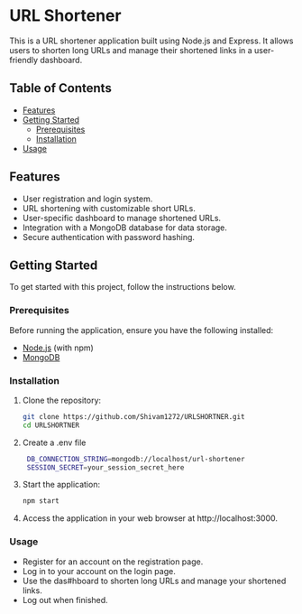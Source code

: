 
# URL Shortener

This is a URL shortener application built using Node.js and Express. It allows users to shorten long URLs and manage their shortened links in a user-friendly dashboard.

## Table of Contents

- [Features](#features)
- [Getting Started](#getting-started)
  - [Prerequisites](#prerequisites)
  - [Installation](#installation)
- [Usage](#usage)

## Features

- User registration and login system.
- URL shortening with customizable short URLs.
- User-specific dashboard to manage shortened URLs.
- Integration with a MongoDB database for data storage.
- Secure authentication with password hashing.

## Getting Started

To get started with this project, follow the instructions below.

### Prerequisites

Before running the application, ensure you have the following installed:

- [Node.js](https://nodejs.org/) (with npm)
- [MongoDB](https://www.mongodb.com/)

### Installation

1. Clone the repository:

   ```bash
   git clone https://github.com/Shivam1272/URLSHORTNER.git
   cd URLSHORTNER
   
2.  Create a .env file   
    ```bash
     DB_CONNECTION_STRING=mongodb://localhost/url-shortener
     SESSION_SECRET=your_session_secret_here

3.  Start the application:
    ```bash
    npm start

4. Access the application in your web browser at http://localhost:3000.

### Usage

- Register for an account on the registration page.
- Log in to your account on the login page.
- Use the das#hboard to shorten long URLs and manage your shortened links.
- Log out when finished.
